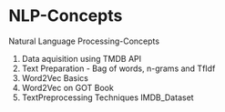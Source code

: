 # NLP-Concepts
Natural Language Processing-Concepts
1. Data aquisition using TMDB API
2. Text Preparation - Bag of words, n-grams and TfIdf
3. Word2Vec Basics
4. Word2Vec on GOT Book
5. TextPreprocessing Techniques IMDB_Dataset
